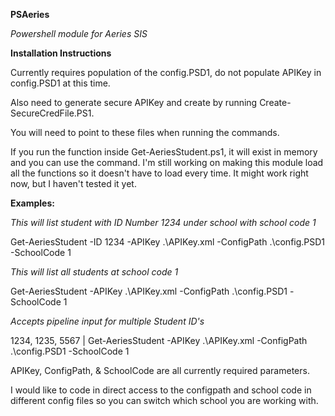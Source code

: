 **PSAeries**

*Powershell module for Aeries SIS*

**Installation Instructions**

Currently requires population of the config.PSD1, do not populate APIKey in config.PSD1 at this time.

Also need to generate secure APIKey and create by running Create-SecureCredFile.PS1.

You will need to point to these files when running the commands.

If you run the function inside Get-AeriesStudent.ps1, it will exist in memory and you can use the command. I'm still working on making this module load all the functions so it doesn't have to load every time. It might work right now, but I haven't tested it yet.

**Examples:**

*This will list student with ID Number 1234 under school with school code 1*

Get-AeriesStudent -ID 1234 -APIKey .\APIKey.xml -ConfigPath .\config.PSD1 -SchoolCode 1

*This will list all students at school code 1*

Get-AeriesStudent -APIKey .\APIKey.xml -ConfigPath .\config.PSD1 -SchoolCode 1

*Accepts pipeline input for multiple Student ID's*

1234, 1235, 5567 | Get-AeriesStudent -APIKey .\APIKey.xml -ConfigPath .\config.PSD1 -SchoolCode 1

APIKey, ConfigPath, & SchoolCode are all currently required parameters.

I would like to code in direct access to the configpath and school code in different config files so you can switch which school you are working with.